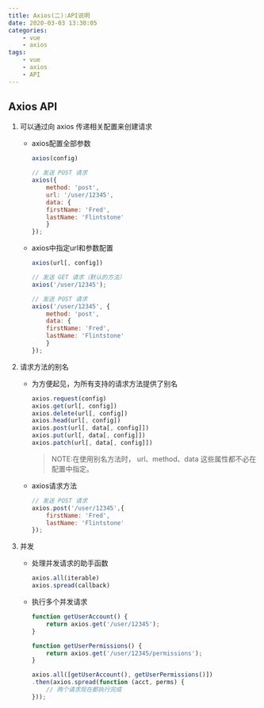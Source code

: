 ```yaml
---
title: Axios(二):API说明
date: 2020-03-03 13:30:05
categories:
    - vue
    - axios
tags:
    - vue
    - axios
    - API
---
```


## Axios API

1. 可以通过向 axios 传递相关配置来创建请求

    - axios配置全部参数

        ```javascript
        axios(config)
        ```

        ```javascript
        // 发送 POST 请求
        axios({
            method: 'post',
            url: '/user/12345',
            data: {
            firstName: 'Fred',
            lastName: 'Flintstone'
            }
        });
        ```

    - axios中指定url和参数配置

        ```javascript
        axios(url[, config])
        ```

        ```javascript
        // 发送 GET 请求（默认的方法）
        axios('/user/12345');
        ```

        ```javascript
        // 发送 POST 请求
        axios('/user/12345', {
            method: 'post',
            data: {
            firstName: 'Fred',
            lastName: 'Flintstone'
            }
        });
        ```

2. 请求方法的别名

    - 为方便起见，为所有支持的请求方法提供了别名

        ```javascript
        axios.request(config)
        axios.get(url[, config])
        axios.delete(url[, config])
        axios.head(url[, config])
        axios.post(url[, data[, config]])
        axios.put(url[, data[, config]])
        axios.patch(url[, data[, config]])
        ```

        > NOTE:在使用别名方法时， url、method、data 这些属性都不必在配置中指定。

    - axios请求方法

        ```javascript
        // 发送 POST 请求
        axios.post('/user/12345',{
            firstName: 'Fred',
            lastName: 'Flintstone'
        });
        ```

3. 并发

    - 处理并发请求的助手函数

        ```javascript
        axios.all(iterable)
        axios.spread(callback)
        ```

    - 执行多个并发请求

        ```javascript
        function getUserAccount() {
            return axios.get('/user/12345');
        }
        
        function getUserPermissions() {
            return axios.get('/user/12345/permissions');
        }
        
        axios.all([getUserAccount(), getUserPermissions()])
        .then(axios.spread(function (acct, perms) {
            // 两个请求现在都执行完成
        }));
        ```
